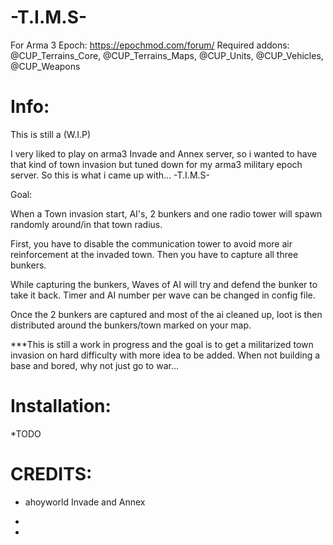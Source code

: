 # -T.I.M.S-

For Arma 3 Epoch: https://epochmod.com/forum/
Required addons: @CUP_Terrains_Core, @CUP_Terrains_Maps, @CUP_Units, @CUP_Vehicles, @CUP_Weapons

# Info:

This is still a (W.I.P)

I very liked to play on arma3 Invade and Annex server, so i wanted to have that kind of town invasion but tuned down for my arma3 military epoch server.
So this is what i came up with... -T.I.M.S-

Goal: 

When a Town invasion start, AI's, 2 bunkers and one radio tower will spawn randomly around/in that town radius. 

First, you have to disable the communication tower to avoid more air reinforcement at the invaded town. Then you have to capture all three bunkers.

While capturing the bunkers, Waves of AI will try and defend the bunker to take it back. Timer and AI number per wave can be changed in config file.

Once the 2 bunkers are captured and most of the ai cleaned up, loot is then distributed around the bunkers/town marked on your map.

***This is still a work in progress and the goal is to get a militarized town invasion on hard difficulty with more idea to be added. When not building a base and bored, why not just go to war...

# Installation:

*TODO

# CREDITS:

* ahoyworld Invade and Annex

*

*

